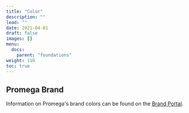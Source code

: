 ```yaml
---
title: "Color"
description: ""
lead: ""
date: 2021-04-01
draft: false
images: []
menu:
  docs:
    parent: "foundations"
weight: 110
toc: true
---
```


## Promega Brand
Information on Promega's brand colors can be found on the [Brand Portal](https://promega.widencollective.com/portals/ipuxspqm/CopyofColorPromegaBrand).
